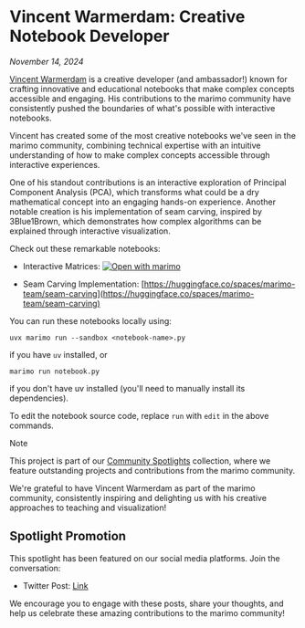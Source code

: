 # Vincent Warmerdam: Creative Notebook Developer
*November 14, 2024*

[Vincent Warmerdam](https://twitter.com/fishnets88) is a creative developer (and ambassador!) known for crafting innovative and educational notebooks that make complex concepts accessible and engaging. His contributions to the marimo community have consistently pushed the boundaries of what's possible with interactive notebooks.

Vincent has created some of the most creative notebooks we've seen in the marimo community, combining technical expertise with an intuitive understanding of how to make complex concepts accessible through interactive experiences.

One of his standout contributions is an interactive exploration of Principal Component Analysis (PCA), which transforms what could be a dry mathematical concept into an engaging hands-on experience. Another notable creation is his implementation of seam carving, inspired by 3Blue1Brown, which demonstrates how complex algorithms can be explained through interactive visualization.

Check out these remarkable notebooks:
- Interactive Matrices: [![Open with marimo](https://marimo.io/shield.svg)](https://marimo.io/p/@marimo/interactive-matrices)

- Seam Carving Implementation: [https://huggingface.co/spaces/marimo-team/seam-carving](https://huggingface.co/spaces/marimo-team/seam-carving)

You can run these notebooks locally using:
```shell
uvx marimo run --sandbox <notebook-name>.py
```
if you have `uv` installed, or
```shell
marimo run notebook.py
```
if you don't have uv installed (you'll need to manually install its dependencies).

To edit the notebook source code, replace `run` with `edit` in the above commands.

> [!NOTE]
> This project is part of our [Community Spotlights](https://marimo.io/c/@spotlights/community-spotlights) collection, where we feature outstanding projects and contributions from the marimo community.

We're grateful to have Vincent Warmerdam as part of the marimo community, consistently inspiring and delighting us with his creative approaches to teaching and visualization!

## Spotlight Promotion
This spotlight has been featured on our social media platforms. Join the conversation:
- Twitter Post: [Link](https://x.com/marimo_io/status/1857319552339828949)

We encourage you to engage with these posts, share your thoughts, and help us celebrate these amazing contributions to the marimo community!
